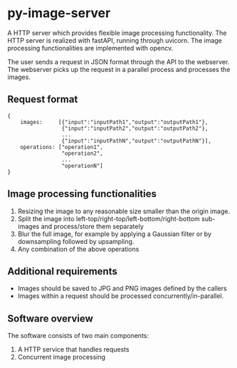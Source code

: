 # py-image-server
A HTTP server which provides flexible image processing functionality.
The HTTP server is realized with fastAPI, running through uvicorn.
The image processing functionalities are implemented with opencv.

The user sends a request in JSON format through the API to the webserver.
The webserver picks up the request in a parallel process and processes the images.

## Request format
    {
        images:     [{"input":"inputPath1","output":"outputPath1"},
                     {"input":"inputPath2","output":"outputPath2"},
                     ...
                     {"input":"inputPathN","output":"outputPathN"}],
        operations: ["operation1", 
                     "operation2",
                     ...
                     "operationN"]
    }

## Image processing functionalities
1. Resizing the image to any reasonable size smaller than the origin image.
2. Split the image into left-top/right-top/left-bottom/right-bottom sub-images and
process/store them separately
3. Blur the full image, for example by applying a Gaussian filter or by downsampling
followed by upsampling.
4. Any combination of the above operations

## Additional requirements
- Images should be saved to JPG and PNG images defined by the callers
- Images within a request should be processed concurrently/in-parallel.

## Software overview
The software consists of two main components:
1. A HTTP service that handles requests
2. Concurrent image processing

